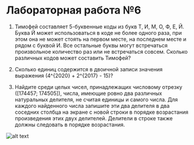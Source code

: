 # Лабораторная работа №6
1. Тимофей составляет 5-буквенные коды из букв Т, И, М, О, Ф, Е, Й. Буква Й может использоваться в коде не более одного раза, при этом она не может стоять на первом месте, на последнем месте и рядом с буквой И. Все остальные буквы могут встречаться произвольное количество раз или не встречаться совсем. Сколько различных кодов может составить Тимофей?

2. Сколько единиц содержится в двоичной записи значения выражения 
\(4^{2020} + 2^{2017} - 15\)?

3. Найдите среди целых чисел, принадлежащих числовому отрезку 
\([174457; 174505]\), числа, имеющие ровно два различных натуральных делителя, не считая единицы и самого числа. Для каждого найденного числа запишите эти два делителя в два соседних столбца на экране с новой строки в порядке возрастания произведения этих двух делителей. Делители в строке также должны следовать в порядке возрастания.

![alt text](https://github.com/ISTENDLAY/Labs/blob/main/lab6/img/output.png?raw=true)
